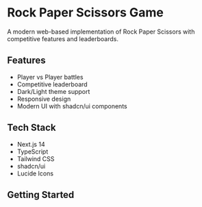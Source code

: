 # Rock Paper Scissors Game

A modern web-based implementation of Rock Paper Scissors with competitive features and leaderboards.

## Features

- Player vs Player battles
- Competitive leaderboard
- Dark/Light theme support
- Responsive design
- Modern UI with shadcn/ui components

## Tech Stack

- Next.js 14
- TypeScript
- Tailwind CSS
- shadcn/ui
- Lucide Icons

## Getting Started 